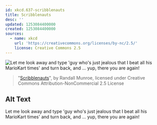 ```yaml
---
id: xkcd.637-scribblenauts
title: Scribblenauts
desc: ''
updated: 1253084400000
created: 1253084400000
sources:
  - name: xkcd
    url: 'https://creativecommons.org/licenses/by-nc/2.5/'
    license: Creative Commons 2.5
---
```

![Let me look away and type 'guy who's just jealous that I beat all his MarioKart times' and turn back, and ... yup, there you are again!](https://imgs.xkcd.com/comics/scribblenauts.png)
> "[Scribblenauts](https://xkcd.com/637/)", by Randall Munroe, licensed under Creative Commons Attribution-NonCommercial 2.5 License

## Alt Text
Let me look away and type 'guy who's just jealous that I beat all his MarioKart times' and turn back, and ... yup, there you are again!
